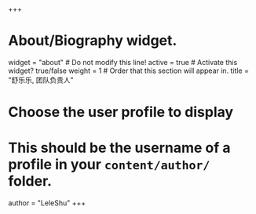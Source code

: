 +++
# About/Biography widget.
widget = "about"  # Do not modify this line!
active = true  # Activate this widget? true/false
weight = 1  # Order that this section will appear in.
title = "舒乐乐, 团队负责人"
# Choose the user profile to display
# This should be the username of a profile in your `content/author/` folder.
author = "LeleShu"
+++
